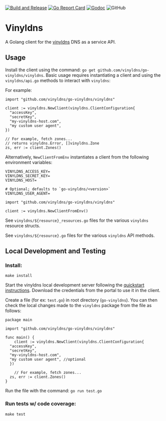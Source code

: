 [![Build and Release](https://github.com/vinyldns/go-vinyldns/actions/workflows/go.yml/badge.svg)](https://github.com/vinyldns/go-vinyldns/actions/workflows/go.yml) [![Go Report Card](https://goreportcard.com/badge/github.com/vinyldns/go-vinyldns)](https://goreportcard.com/report/github.com/vinyldns/go-vinyldns) [![Godoc](https://godoc.org/github.com/vinyldns/go-vinyldns/vinyldns?status.svg)](https://godoc.org/github.com/vinyldns/go-vinyldns/vinyldns)
![GitHub](https://img.shields.io/github/license/vinyldns/go-vinyldns)

# Vinyldns

A Golang client for the [vinyldns](https://github.com/vinyldns/vinyldns) DNS as a service API.

## Usage

Install the client using the command: `go get github.com/vinyldns/go-vinyldns/vinyldns`.
Basic usage requires instantiating a client and using the `vinyldns/api.go` methods to interact with `vinyldns`:

For example:

```golang
import "github.com/vinyldns/go-vinyldns/vinyldns"

client := vinyldns.NewClient(vinyldns.ClientConfiguration{
  "accessKey",
  "secretKey",
  "my-vinyldns-host.com",
  "my custom user agent",
})

// For example, fetch zones...
// returns vinyldns.Error, []vinyldns.Zone
zs, err := client.Zones()
```

Alternatively, `NewClientFromEnv` instantiates a client from the following environment variables:

```
VINYLDNS_ACCESS_KEY=
VINYLDNS_SECRET_KEY=
VINYLDNS_HOST=

# Optional; defaults to `go-vinyldns/<version>`
VINYLDNS_USER_AGENT=
```

```golang
import "github.com/vinyldns/go-vinyldns/vinyldns"

client := vinyldns.NewClientFromEnv()
```

See `vinyldns/${resource}_resources.go` files for the various `vinyldns` resource structs.

See `vinyldns/${resource}.go` files for the various `vinyldns` API methods.

## Local Development and Testing

### Install:

```
make install
```

Start the vinyldns local development server following the [quickstart instructions](https://github.com/vinyldns/vinyldns#quickstart). Download the credentials from the portal to use it in the client.

Create a file (for ex: `test.go`) in root directory (`go-vinyldns`). You can then check the local changes made to the `vinyldns` package from the file as follows:

```golang
package main

import "github.com/vinyldns/go-vinyldns/vinyldns"

func main() {
	client := vinyldns.NewClient(vinyldns.ClientConfiguration{
  "accessKey",
  "secretKey",
  "my-vinyldns-host.com",
  "my custom user agent", //optional
  })

	// For example, fetch zones...
  zs, err := client.Zones()
}
```
Run the file with the command: `go run test.go`

### Run tests w/ code coverage:

```
make test
```
